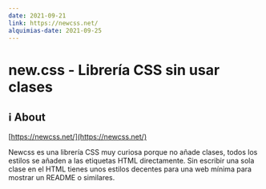```yaml
---
date: 2021-09-21
link: https://newcss.net/
alquimias-date: 2021-09-25
---
```


# new.css - Librería CSS sin usar clases

## ℹ️ About

[https://newcss.net/](https://newcss.net/)

Newcss es una librería CSS muy curiosa porque no añade clases, todos los estilos se añaden a las etiquetas HTML directamente. Sin escribir una sola clase en el HTML tienes unos estilos decentes para una web mínima para mostrar un README o similares.


